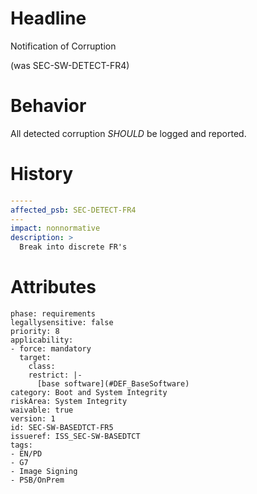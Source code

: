 # Headline 
Notification of Corruption

(was SEC-SW-DETECT-FR4)

# Behavior

All detected corruption _SHOULD_ be logged and reported.

# History

```yaml
-----
affected_psb: SEC-DETECT-FR4
---
impact: nonnormative
description: >
  Break into discrete FR's
```

# Attributes

    phase: requirements
    legallysensitive: false
    priority: 8
    applicability:
    - force: mandatory
      target:
        class: 
        restrict: |-
          [base software](#DEF_BaseSoftware)
    category: Boot and System Integrity
    riskArea: System Integrity
    waivable: true
    version: 1
    id: SEC-SW-BASEDTCT-FR5
    issueref: ISS_SEC-SW-BASEDTCT
    tags:
    - EN/PD
    - G7
    - Image Signing
    - PSB/OnPrem
